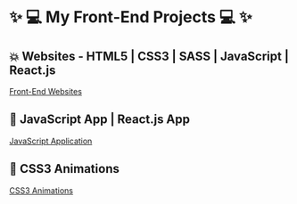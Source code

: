 #  ✨ 💻   My Front-End Projects   💻 ✨   

## 💥 Websites -  HTML5 | CSS3 | SASS | JavaScript | React.js    

[Front-End Websites](https://github.com/lucasrenandev/Front-End-Websites)

## 🚀 JavaScript App | React.js App  

[JavaScript Application](https://github.com/lucasrenandev/JavaScript-Application)

##  🌟  CSS3 Animations  

[CSS3 Animations](https://github.com/lucasrenandev/CSS3-Animations)
